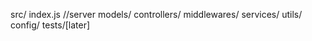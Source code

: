 src/
    index.js //server
    models/
    controllers/
    middlewares/
    services/
    utils/
    config/
tests/[later]